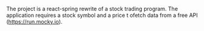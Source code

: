 The project is a react-spring rewrite of a stock trading program. The application requires a stock symbol and a price t ofetch data from a free API (https://run.mocky.io).
